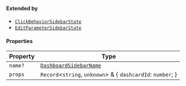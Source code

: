 #### Extended by

* [`ClickBehaviorSidebarState`](./generated/html/ClickBehaviorSidebarState.md)
* [`EditParameterSidebarState`](./generated/html/EditParameterSidebarState.md)

#### Properties

| Property                   | Type                                                               |
| -------------------------- | ------------------------------------------------------------------ |
| <a id="name"></a> `name?`  | [`DashboardSidebarName`](./generated/html/DashboardSidebarName.md) |
| <a id="props"></a> `props` | `Record`<`string`, `unknown`> & { `dashcardId`: `number`; }        |
